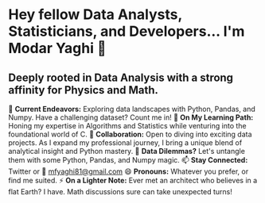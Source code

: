 # Hey fellow Data Analysts, Statisticians, and Developers... I'm Modar Yaghi 👋
## Deeply rooted in Data Analysis with a strong affinity for Physics and Math.
🔭 **Current Endeavors:** Exploring data landscapes with Python, Pandas, and Numpy. Have a challenging dataset? Count me in!
🌱 **On My Learning Path:** Honing my expertise in Algorithms and Statistics while venturing into the foundational world of C.
👯 **Collaboration:** Open to diving into exciting data projects. As I expand my professional journey, I bring a unique blend of analytical insight and Python mastery.
💬 **Data Dilemmas?** Let's untangle them with some Python, Pandas, and Numpy magic.
📫 **Stay Connected:** Twitter or 📧 mfyaghi81@gmail.com
😄 **Pronouns:** Whatever you prefer, or find me suited. 
⚡ **On a Lighter Note:** Ever met an architect who believes in a flat Earth? I have. Math discussions sure can take unexpected turns!
